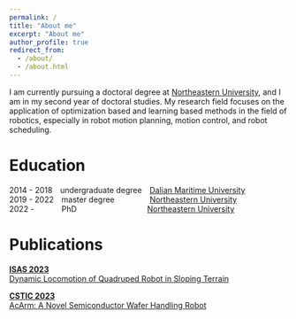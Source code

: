 ```yaml
---
permalink: /
title: "About me"
excerpt: "About me"
author_profile: true
redirect_from: 
  - /about/
  - /about.html
---
```

I am currently pursuing a doctoral degree at [Northeastern University](https://www.neu.edu.cn/), and I am in my second year of doctoral studies. My research field focuses on the application of optimization based and learning based methods in the field of robotics, especially in robot motion planning, motion control, and robot scheduling.

Education
=======
2014 - 2018&emsp;undergraduate degree&emsp;[Dalian Maritime University](https://www.dlmu.edu.cn/)      
2019 - 2022&emsp;master degree&emsp;&emsp;&emsp;&emsp;&nbsp;&nbsp;[Northeastern University](https://www.neu.edu.cn/)      
2022 - &nbsp;&emsp;&emsp;&emsp;PhD &emsp;&emsp;&emsp;&emsp;&emsp;&emsp;&emsp;&emsp;&nbsp;&nbsp;&nbsp;[Northeastern University](https://www.neu.edu.cn/)

Publications
=======
[**ISAS 2023**   
Dynamic Locomotion of Quadruped Robot in Sloping Terrain](https://ieeexplore.ieee.org/document/10164446)     

[**CSTIC 2023**   
AcArm: A Novel Semiconductor Wafer Handling Robot](https://ieeexplore.ieee.org/document/10219280)    
